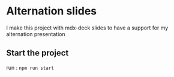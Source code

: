 # Alternation slides

I make this project with mdx-deck slides to have a support for my alternation presentation 

## Start the project

run : `npm run start`

